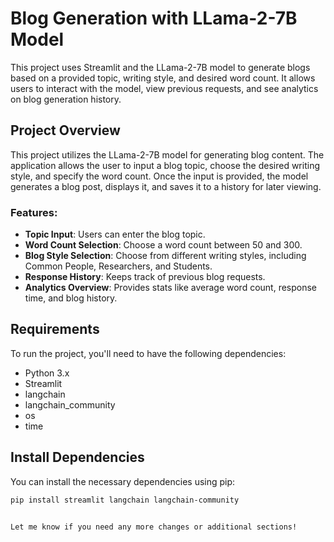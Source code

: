 # Blog Generation with LLama-2-7B Model

This project uses Streamlit and the LLama-2-7B model to generate blogs based on a provided topic, writing style, and desired word count. It allows users to interact with the model, view previous requests, and see analytics on blog generation history.

## Project Overview

This project utilizes the LLama-2-7B model for generating blog content. The application allows the user to input a blog topic, choose the desired writing style, and specify the word count. Once the input is provided, the model generates a blog post, displays it, and saves it to a history for later viewing.

### Features:
- **Topic Input**: Users can enter the blog topic.
- **Word Count Selection**: Choose a word count between 50 and 300.
- **Blog Style Selection**: Choose from different writing styles, including Common People, Researchers, and Students.
- **Response History**: Keeps track of previous blog requests.
- **Analytics Overview**: Provides stats like average word count, response time, and blog history.

## Requirements

To run the project, you'll need to have the following dependencies:

- Python 3.x
- Streamlit
- langchain
- langchain_community
- os
- time

## Install Dependencies

You can install the necessary dependencies using pip:

```bash
pip install streamlit langchain langchain-community


Let me know if you need any more changes or additional sections!

